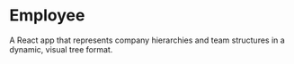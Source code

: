 # Employee
A React app that represents company hierarchies and team structures in a dynamic, visual tree format.
